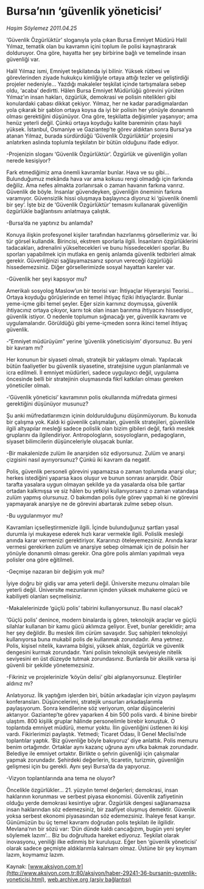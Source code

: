 # Bursa’nın ‘güvenlik yöneticisi’

*Haşim Söylemez 2011.04.25*

<font class="agenda2NewsSpot">
 ‘Güvenlik Özgürlüktür’ sloganıyla yola çıkan Bursa Emniyet Müdürü Halil Yılmaz, tematik olan bu kavramın içini toplum ile polisi kaynaştırarak dolduruyor. Ona göre, hayatta her şey birbirine bağlı ve temelinde insan güvenliği var.
</font>
<font class="newsDetail">
 <p>
  <p class="MsoNormal">
   Halil Yılmaz ismi, Emniyet teşkilatında iyi bilinir. Yüksek rütbesi ve görevlerinden ziyade hukukçu kimliğiyle ortaya attığı tezler ve geliştirdiği projeler nedeniyle... Yazdığı makaleler teşkilat içinde tartışmalara sebep oldu, ‘acaba’ dedirtti. Hâlen Bursa Emniyet Müdürlüğü görevini yürüten Yılmaz’ın insan hakları, özgürlük, demokrasi ve polisin nitelikleri gibi konulardaki çabası dikkat çekiyor. Yılmaz, her ne kadar paradigmalardan yola çıkarak bir şablon ortaya koysa da iyi bir polisin her yönüyle donanımlı olması gerektiğini düşünüyor. Ona göre, teşkilatta değişimler yaşanıyor; ama henüz yeterli değil. Çünkü ortaya koyduğu kalite bareminin çıtası hayli yüksek. İstanbul, Osmaniye ve Gaziantep’te görev aldıktan sonra Bursa’ya atanan Yılmaz, burada sürdürdüğü ‘Güvenlik Özgürlüktür’ projesini anlatırken aslında toplumla teşkilatın bir bütün olduğunu ifade ediyor.
  </p>
  <p class="MsoNormal">
   -Projenizin sloganı ‘Güvenlik Özgürlüktür’. Özgürlük ve güvenliğin yolları nerede kesişiyor?
  </p>
  <p class="MsoNormal">
   Fark etmediğimiz ama önemli kavramlar bunlar. Hava ve su gibi... Bulunduğumuz mekânda hava var ama kokusu rengi olmadığı için farkında değiliz. Ama nefes almakta zorlanırsak o zaman havanın farkına varırız. Güvenlik de böyle. İnsanlar güvendeyken, güvenliğin öneminin farkına varamıyor. Güvensizlik hissi oluşmaya başlayınca diyoruz ki ‘güvenlik önemli bir şey’. İşte biz de ‘Güvenlik Özgürlüktür’ temasını kullanarak güvenliğin özgürlükle bağlantısını anlatmaya çalıştık.
  </p>
  <p class="MsoNormal">
   -Bursa’da ne yaptınız bu anlamda?
  </p>
  <p class="MsoNormal">
   Konuya ilişkin profesyonel kişiler tarafından hazırlanmış görsellerimiz var. İki tür görsel kullandık. Birincisi, ekstrem sporlarla ilgili. İnsanların özgürlüklerini tadacakları, adrenalini yükseltecekleri ve bunu hissedecekleri sporlar. Bu sporları yapabilmek için mutlaka en geniş anlamda güvenlik tedbirleri almak gerekir. Güvenliğinizi sağlayamazsanız sporun vereceği özgürlüğü hissedemezsiniz. Diğer görsellerimizde sosyal hayattan kareler var.
  </p>
  <p class="MsoNormal">
   -Güvenlik her şeyi kapsıyor mu?
  </p>
  <p class="MsoNormal">
   Amerikalı sosyolog Maslow’un bir teorisi var: İhtiyaçlar Hiyerarşisi Teorisi... Ortaya koyduğu görüşlerinde en temel ihtiyaç fiziki ihtiyaçlardır. Bunlar yeme-içme gibi temel şeyler. Eğer sizin karnınız doymuşsa, güvenlik ihtiyacınız ortaya çıkıyor, karnı tok olan insan barınma ihtiyacını hissediyor, güvenlik istiyor. O nedenle toplumun sığınacağı yer, güvenlik kavramı ve uygulamalarıdır. Görüldüğü gibi yeme-içmeden sonra ikinci temel ihtiyaç güvenlik.
  </p>
  <p class="MsoNormal">
   -“Emniyet müdürüyüm” yerine ‘güvenlik yöneticisiyim’ diyorsunuz. Bu yeni bir kavram mı?
  </p>
  <p class="MsoNormal">
   Her konunun bir siyaseti olmalı, stratejik bir yaklaşımı olmalı. Yapılacak bütün faaliyetler bu güvenlik siyasetine, stratejisine uygun planlanmalı ve icra edilmeli. İl emniyet müdürleri, sadece uygulayıcı değil, uygulama öncesinde belli bir stratejinin oluşmasında fikrî katkıları olması gereken yöneticiler olmalı.
  </p>
  <p class="MsoNormal">
   -‘Güvenlik yöneticisi’ kavramının polis okullarında müfredata girmesi gerektiğini düşünüyor musunuz?
  </p>
  <p class="MsoNormal">
   Şu anki müfredatlarımızın içinin doldurulduğunu düşünmüyorum. Bu konuda bir çalışma yok. Kaldı ki güvenlik çalışmaları, güvenlik stratejileri, güvenlikle ilgili altyapılar mesleği sadece polislik olan bizim gibileri değil, farklı meslek gruplarını da ilgilendiriyor. Antropologların, sosyologların, pedagogların, siyaset bilimcilerin düşünceleriyle oluşacak bunlar.
  </p>
  <p class="MsoNormal">
   -Bir makalenizde zulüm ile anarşiden söz ediyorsunuz. Zulüm ve anarşi çizgisini nasıl ayırıyorsunuz? Çünkü iki kavram da negatif.
  </p>
  <p class="MsoNormal">
   Polis, güvenlik personeli görevini yapamazsa o zaman toplumda anarşi olur; herkes istediğini yaparsa kaos oluşur ve bunun sonrası anarşidir. Öbür tarafta yasalara uygun olmayan şekilde ya da yasalarda olsa bile şartlar ortadan kalkmışsa ve siz hâlen bu yetkiyi kullanıyorsanız o zaman vatandaşa zulüm yapmış olursunuz. O bakımdan polis öyle görev yapmalı ki ne görevini yapmayarak anarşiye ne de görevini abartarak zulme sebep olsun.
  </p>
  <p class="MsoNormal">
   -Bu uygulanmıyor mu?
  </p>
  <p class="MsoNormal">
   Kavramları içselleştirmenizle ilgili. İçinde bulunduğunuz şartları yasal durumla iyi mukayese ederek hızlı karar vermekle ilgili. Polislik mesleği anında karar vermenizi gerektiriyor. Kararınızı öteleyemezsiniz. Anında karar vermesi gerekirken zulüm ve anarşiye sebep olmamak için de polisin her yönüyle donanımlı olması gerekir. Ona göre polis alımları yapılmalı veya polisler ona göre eğitilmeli.
  </p>
  <p class="MsoNormal">
   -Geçmişe nazaran bir değişim yok mu?
  </p>
  <p class="MsoNormal">
   İyiye doğru bir gidiş var ama yeterli değil. Üniversite mezunu olmaları bile yeterli değil. Üniversite mezunlarının içinden yüksek muhakeme gücü ve kabiliyeti olanları seçmelisiniz.
  </p>
  <p class="MsoNormal">
   -Makalelerinizde ‘güçlü polis’ tabirini kullanıyorsunuz. Bu nasıl olacak?
  </p>
  <p class="MsoNormal">
   ‘Güçlü polis’ denince, modern binalarda iş gören, teknolojik araçlar ve güçlü silahlar kullanan bir kamu gücü aklımıza geliyor. Evet, bunlar gereklidir; ama her şey değildir. Bu meslek ilim cürüm savaşıdır. Suç sahipleri teknolojiyi kullanıyorsa buna mukabil polis de kullanmak zorundadır. Ama yetmez. Polis, kişisel nitelik, kavrama bilgisi, yüksek ahlak, özgürlük ve güvenlik dengesini kurmak zorundadır. Yani polisin teknolojik seviyesiyle nitelik seviyesini en üst düzeyde tutmak zorundasınız. Bunlarda bir aksilik varsa işi güvenli bir şekilde yönetemezsiniz.
  </p>
  <p class="MsoNormal">
   -Fikriniz ve projelerinizle ‘köyün delisi’ gibi algılanıyorsunuz. Eleştiriler aldınız mı?
  </p>
  <p class="MsoNormal">
   Anlatıyoruz. İlk yaptığım işlerden biri, bütün arkadaşlar için vizyon paylaşımı konferansları. Düşüncelerimi, stratejik unsurları arkadaşlarımla paylaşıyorum. Sonra kendilerine söz veriyorum, onlar düşüncelerini aktarıyor. Gaziantep’te görev yaparken 4 bin 500 polis vardı. 4 binine birebir ulaştım. 800 kişilik gruplar hâlinde personelimle birebir konuştuk. O toplantıda emniyet müdürü, memur yoktu. İlin güvenliğini üstlenen iki kişi vardı. Fikirlerimizi paylaştık. Yetmedi; Ticaret Odası, İl Genel Meclisi’nde toplantılar yaptık. ‘Biz güvenliğe böyle bakıyoruz’ diye anlattık. Polis memuru benim ortağımdır. Ortaklar aynı kazanç uğruna aynı ufka bakmak zorundadır. Belediye ile emniyet ortaktır. Birlikte o şehrin güvenliği için çalışmalar yapmak zorundadır. Şehirdeki değerlerin, ticaretin, turizmin, güvenliğin gelişmesi için bu gerekli. Aynı şeyi Bursa’da da yapıyoruz.
  </p>
  <p class="MsoNormal">
   -Vizyon toplantılarında ana tema ne oluyor?
  </p>
  <p class="MsoNormal">
   Öncelikle özgürlükler... 21. yüzyılın temel değerleri; demokrasi, insan haklarının korunması ve serbest piyasa ekonomisi. Güvenlik zafiyetinin olduğu yerde demokrasi kesintiye uğrar. Özgürlük dengesi sağlanamazsa insan haklarından söz edemezsiniz, bir zaafiyet oluşmuş demektir. Güvenlik yoksa serbest ekonomi piyasasından söz edemezsiniz. İhaleye fesat karışır. Günümüzün bu üç temel kavramı doğrudan polis teşkilatı ile ilgilidir. Mevlana’nın bir sözü var: ‘Dün dünde kaldı cancağızım, bugün yeni şeyler söylemek lazım’... Biz bu doğrultuda hareket ediyoruz. Teşkilat olarak inovasyonu, yeniliği ilke edinmiş bir kuruluşuz. Eğer ben ‘güvenlik yöneticisi’ olarak sadece geçmişte aldıklarımla kalırsam olmaz. Üstüne bir şey koymam lazım, koymamız lazım.
  </p>
 </p>
</font>

Kaynak: [www.aksiyon.com.tr](http://www.aksiyon.com.tr:80/aksiyon/haber-29241-36-bursanin-guvenlik-yoneticisi.html), [web.archive.org (arşiv bağlantısı)](http://web.archive.org/web/20110822155709/http://www.aksiyon.com.tr:80/aksiyon/haber-29241-36-bursanin-guvenlik-yoneticisi.html)
